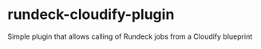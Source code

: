 # rundeck-cloudify-plugin

Simple plugin that allows calling of Rundeck jobs from a Cloudify blueprint

